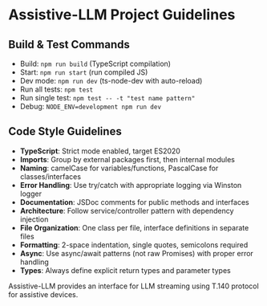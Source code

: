 # Assistive-LLM Project Guidelines

## Build & Test Commands
- Build: `npm run build` (TypeScript compilation)
- Start: `npm run start` (run compiled JS)
- Dev mode: `npm run dev` (ts-node-dev with auto-reload)
- Run all tests: `npm test`
- Run single test: `npm test -- -t "test name pattern"`
- Debug: `NODE_ENV=development npm run dev`

## Code Style Guidelines
- **TypeScript**: Strict mode enabled, target ES2020
- **Imports**: Group by external packages first, then internal modules
- **Naming**: camelCase for variables/functions, PascalCase for classes/interfaces
- **Error Handling**: Use try/catch with appropriate logging via Winston logger
- **Documentation**: JSDoc comments for public methods and interfaces
- **Architecture**: Follow service/controller pattern with dependency injection
- **File Organization**: One class per file, interface definitions in separate files
- **Formatting**: 2-space indentation, single quotes, semicolons required
- **Async**: Use async/await patterns (not raw Promises) with proper error handling
- **Types**: Always define explicit return types and parameter types

Assistive-LLM provides an interface for LLM streaming using T.140 protocol for assistive devices.